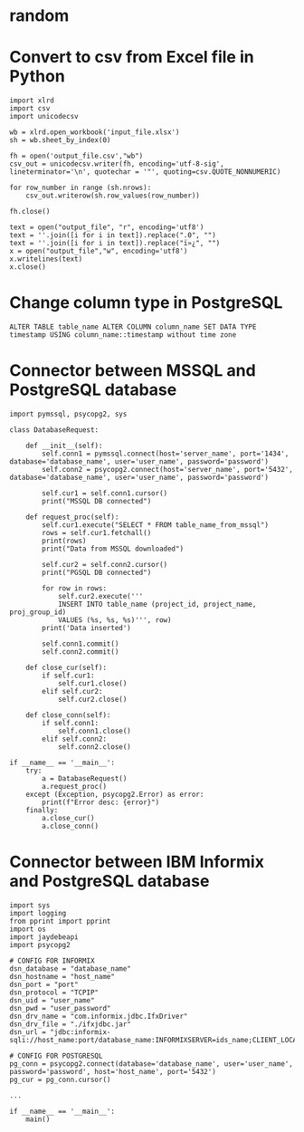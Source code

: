 # random

# Convert to csv from Excel file in Python

	import xlrd
	import csv
	import unicodecsv
	
	wb = xlrd.open_workbook('input_file.xlsx')
	sh = wb.sheet_by_index(0)
	
	fh = open('output_file.csv',"wb")
	csv_out = unicodecsv.writer(fh, encoding='utf-8-sig', lineterminator='\n', quotechar = '"', quoting=csv.QUOTE_NONNUMERIC)
	
	for row_number in range (sh.nrows):
	    csv_out.writerow(sh.row_values(row_number))
	
	fh.close()

	text = open("output_file", "r", encoding='utf8')
	text = ''.join([i for i in text]).replace(".0", "")
	text = ''.join([i for i in text]).replace("ï»¿", "")
	x = open("output_file","w", encoding='utf8')
	x.writelines(text)
	x.close()

# Change column type in PostgreSQL

	ALTER TABLE table_name ALTER COLUMN column_name SET DATA TYPE timestamp USING column_name::timestamp without time zone

# Connector between MSSQL and PostgreSQL database

	import pymssql, psycopg2, sys
	
	class DatabaseRequest:
	
	    def __init__(self):
	        self.conn1 = pymssql.connect(host='server_name', port='1434', database='database_name', user='user_name', password='password')
	        self.conn2 = psycopg2.connect(host='server_name', port='5432', database='database_name', user='user_name', password='password')
	        
	        self.cur1 = self.conn1.cursor()
	        print("MSSQL DB connected")
	
	    def request_proc(self):
	        self.cur1.execute("SELECT * FROM table_name_from_mssql")
	        rows = self.cur1.fetchall()
	        print(rows)
	        print("Data from MSSQL downloaded") 
	
	        self.cur2 = self.conn2.cursor()
	        print("PGSQL DB connected")
	        
	        for row in rows:
	            self.cur2.execute('''
				INSERT INTO table_name (project_id, project_name, proj_group_id) 
				VALUES (%s, %s, %s)''', row)
	        print('Data inserted')
	
	        self.conn1.commit()
	        self.conn2.commit()
	        
	    def close_cur(self):
	        if self.cur1:
	            self.cur1.close()
	        elif self.cur2:
	            self.cur2.close()
	
	    def close_conn(self):
	        if self.conn1:
	            self.conn1.close()
	        elif self.conn2:
	            self.conn2.close()
	
	if __name__ == '__main__':
	    try:
	        a = DatabaseRequest()
	        a.request_proc()
	    except (Exception, psycopg2.Error) as error:
	        print(f"Error desc: {error}")
	    finally:
	        a.close_cur()
	        a.close_conn()
        
# Connector between IBM Informix and PostgreSQL database

	import sys
	import logging
	from pprint import pprint
	import os
	import jaydebeapi
	import psycopg2

	# CONFIG FOR INFORMIX
	dsn_database = "database_name"
	dsn_hostname = "host_name"
	dsn_port = "port"
	dsn_protocol = "TCPIP"
	dsn_uid = "user_name"
	dsn_pwd = "user_password"
	dsn_drv_name = "com.informix.jdbc.IfxDriver"
	dsn_drv_file = "./ifxjdbc.jar"
	dsn_url = "jdbc:informix-sqli://host_name:port/database_name:INFORMIXSERVER=ids_name;CLIENT_LOCALE=pl_pl.port;NEWCODESET=mazovia,mazovia,port"
	
	# CONFIG FOR POSTGRESQL
	pg_conn = psycopg2.connect(database='database_name', user='user_name', password='password', host='host_name', port='5432')
	pg_cur = pg_conn.cursor()
	
	...
	
	if __name__ == '__main__':
	    main()
